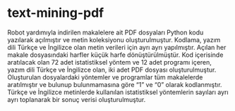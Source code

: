 # text-mining-pdf

Robot yardımıyla indirilen makalelere ait PDF dosyaları Python kodu yazılarak açılmıştır ve metin koleksiyonu oluşturulmuştur. Kodlama, yazım dili Türkçe ve İngilizce olan metin verileri için ayrı ayrı yapılmıştır. Açılan her makale dosyasındaki harfler küçük harfe dönüştürülmüştür. Kod içerisinde aratılacak olan 72 adet istatistiksel yöntem ve 12 adet programı içeren, yazım dili Türkçe ve İngilizce olan, iki adet PDF dosyası oluşturulmuştur. Oluşturulan dosyalardaki yöntemler ve programlar tüm makalelerde aratılmıştır ve bulunup bulunmamasına göre “1” ve “0” olarak kodlanmıştır. Türkçe ve İngilizce metinlerde kullanılan istatistiksel yöntemlerin sayıları ayrı ayrı toplanarak bir sonuç verisi oluşturulmuştur.
